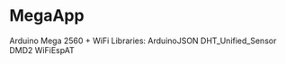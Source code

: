 # MegaApp

Arduino Mega 2560 + WiFi
Libraries: ArduinoJSON
           DHT_Unified_Sensor
           DMD2
           WiFiEspAT
